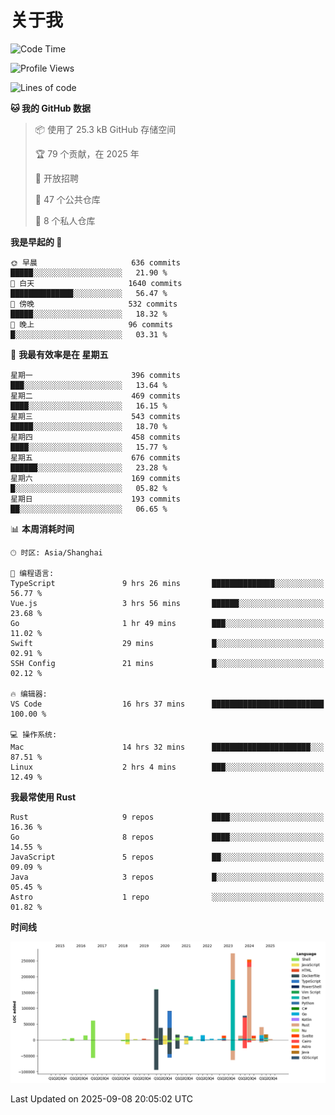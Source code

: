 # 关于我

<!--START_SECTION:waka-->
![Code Time](http://img.shields.io/badge/Code%20Time-4%2C094%20hrs%2059%20mins-blue)

![Profile Views](http://img.shields.io/badge/%E4%B8%AA%E4%BA%BA%E8%B5%84%E6%96%99%E8%A7%82%E7%9C%8B%E6%AC%A1%E6%95%B0-0-blue)

![Lines of code](https://img.shields.io/badge/%E4%BB%8E%E3%80%8CHello%20World%E3%80%8D%E8%B5%B7%E6%88%91%E5%B7%B2%E7%BB%8F%E5%86%99%E4%BA%86-1.2%20million%20%E8%A1%8C%E4%BB%A3%E7%A0%81-blue)

**🐱 我的 GitHub 数据** 

> 📦  使用了 25.3 kB GitHub 存储空间 
 > 
> 🏆 79 个贡献，在 2025 年
 > 
> 💼 开放招聘
 > 
> 📜 47 个公共仓库 
 > 
> 🔑 8 个私人仓库 
 > 
**我是早起的 🐤** 

```text
🌞 早晨                     636 commits         █████░░░░░░░░░░░░░░░░░░░░   21.90 % 
🌆 白天                     1640 commits        ██████████████░░░░░░░░░░░   56.47 % 
🌃 傍晚                     532 commits         █████░░░░░░░░░░░░░░░░░░░░   18.32 % 
🌙 晚上                     96 commits          █░░░░░░░░░░░░░░░░░░░░░░░░   03.31 % 
```
📅 **我最有效率是在 星期五** 

```text
星期一                      396 commits         ███░░░░░░░░░░░░░░░░░░░░░░   13.64 % 
星期二                      469 commits         ████░░░░░░░░░░░░░░░░░░░░░   16.15 % 
星期三                      543 commits         █████░░░░░░░░░░░░░░░░░░░░   18.70 % 
星期四                      458 commits         ████░░░░░░░░░░░░░░░░░░░░░   15.77 % 
星期五                      676 commits         ██████░░░░░░░░░░░░░░░░░░░   23.28 % 
星期六                      169 commits         █░░░░░░░░░░░░░░░░░░░░░░░░   05.82 % 
星期日                      193 commits         ██░░░░░░░░░░░░░░░░░░░░░░░   06.65 % 
```


📊 **本周消耗时间** 

```text
🕑︎ 时区: Asia/Shanghai

💬 编程语言: 
TypeScript               9 hrs 26 mins       ██████████████░░░░░░░░░░░   56.77 % 
Vue.js                   3 hrs 56 mins       ██████░░░░░░░░░░░░░░░░░░░   23.68 % 
Go                       1 hr 49 mins        ███░░░░░░░░░░░░░░░░░░░░░░   11.02 % 
Swift                    29 mins             █░░░░░░░░░░░░░░░░░░░░░░░░   02.91 % 
SSH Config               21 mins             █░░░░░░░░░░░░░░░░░░░░░░░░   02.12 % 

🔥 编辑器: 
VS Code                  16 hrs 37 mins      █████████████████████████   100.00 % 

💻 操作系统: 
Mac                      14 hrs 32 mins      ██████████████████████░░░   87.51 % 
Linux                    2 hrs 4 mins        ███░░░░░░░░░░░░░░░░░░░░░░   12.49 % 
```

**我最常使用 Rust** 

```text
Rust                     9 repos             ████░░░░░░░░░░░░░░░░░░░░░   16.36 % 
Go                       8 repos             ████░░░░░░░░░░░░░░░░░░░░░   14.55 % 
JavaScript               5 repos             ██░░░░░░░░░░░░░░░░░░░░░░░   09.09 % 
Java                     3 repos             █░░░░░░░░░░░░░░░░░░░░░░░░   05.45 % 
Astro                    1 repo              ░░░░░░░░░░░░░░░░░░░░░░░░░   01.82 % 
```



**时间线**

![Lines of Code chart](https://raw.githubusercontent.com/catusax/catusax/master/assets/bar_graph.png)


 Last Updated on 2025-09-08 20:05:02 UTC
<!--END_SECTION:waka-->
